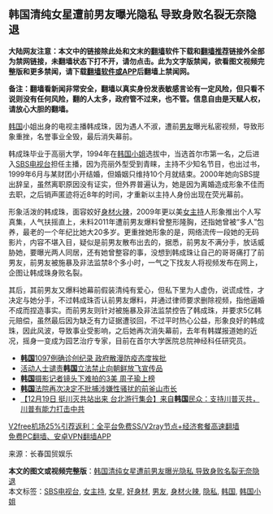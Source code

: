  <h2>韩国清纯女星遭前男友曝光隐私 导致身败名裂无奈隐退</h2> <p class="notice"><b>大陆网友注意：本文中的链接除此处和文末的<a href="https://github.com/bannedbook/fanqiang" >翻墙</a>软件下载和<a href="https://github.com/killgcd/justmysocks/blob/master/README.md">翻墙推荐</a>链接外全部为禁网链接，未翻墙状态下打不开，请勿点击。此为文字版禁闻，欲看图文视频完整版和更多禁闻，请下载<a href="https://github.com/bannedbook/fanqiang">翻墙软件或APP</a>后翻墙上禁闻网。</p><p>备注：翻墙看新闻非常安全，翻墙以真实身份发表敏感言论有一定风险，但只看不说则没有任何风险，翻的人太多，政府管不过来，也不管。信息自由是天赋人权，请放心大胆的翻墙。</b></p>  <div class="entry"> <p><a href="https://www.bannedbook.org/bnews/tag/%e9%9f%a9%e5%9b%bd/" class="st_tag internal_tag" rel="tag" title="标签 韩国 下的日志">韩国</a>小姐出身的电视主播韩成珠，因为遇人不淑，遭前<a href="https://www.bannedbook.org/bnews/tag/%e7%94%b7%e5%8f%8b/" class="st_tag internal_tag" rel="tag" title="标签 男友 下的日志">男友</a>曝光私密视频，导致形象重挫，名誉事业全毁，最后消失幕前。</p> <p>韩成珠毕业于高丽大学，1994年在<a href="https://www.bannedbook.org/bnews/tag/%e9%9f%a9%e5%9b%bd%e5%b0%8f%e5%a7%90/" class="st_tag internal_tag" rel="tag" title="标签 韩国小姐 下的日志">韩国小姐</a>选拔中，当选首尔市第一名，之后进入<a href="https://www.bannedbook.org/bnews/tag/sbs%e7%94%b5%e8%a7%86%e5%8f%b0/" class="st_tag internal_tag" rel="tag" title="标签 SBS电视台 下的日志">SBS电视台</a>担任主播，因为亮丽外型受到青睐，主持不少知名节目，也出过书，1999年6月与某财团小开结婚，但婚姻只维持10个月就结束。2000年她向SBS提出辞呈，虽然离职原因没有证实，但外界普遍认为，她是因为离婚造成形象不佳而去职，之后销声匿迹将近8年的时间，才重新以主持人身份出现在荧光幕前。</p>  <p>形象活泼的韩成珠，面容姣好<a href="https://www.bannedbook.org/bnews/tag/%e8%ba%ab%e6%9d%90%e7%81%ab%e8%be%a3/" class="st_tag internal_tag" rel="tag" title="标签 身材火辣 下的日志">身材火辣</a>，2009年更以美<a href="https://www.bannedbook.org/bnews/tag/%e5%a5%b3%e4%b8%bb%e6%8c%81/" class="st_tag internal_tag" rel="tag" title="标签 女主持 下的日志">女主持</a>人形象推出个人写真集，人气扶摇直上，未料2011年遭前男友爆料曾整形隆胸，还指她曾被“多人”包养，最老的一个年纪比她大20多岁。更重挫她形象的是，网络流传一段她的无码影片，内容不堪入目，疑似是前男友散布出去的，据悉，前男友不满分手，放话威胁她，要曝光两人同居，还有她曾整容的事，没想到韩成珠让自己的哥哥痛打了前男友，前男友被施暴及非法监禁8个多小时，一气之下找友人将视频发布在网上，企图让韩成珠身败名裂。</p> <p>其后，其前男友又爆料她幕前假装清纯有爱心，但私下里为人虚伪，说谎成性，才决定与她分手，不过韩成珠否认前男友爆料，并通过律师要求删除视频，指他逼婚不成而捏造事实。而前男友则针对被施暴及非法监禁控告了韩成珠，并要求5亿韩元赔偿，虽然最后因为缺乏有力证据遭驳回，不过平时热心公益，形象良好的韩成珠，因此风波，导致事业受影响，之后她再次消失幕前，去年有韩媒报道她的近况，摇身一变成为园艺治疗专家，目前在首尔大学医院总院神经科任研究员。</p>  <ul class='op-related-articles' title='相关阅读'> <li><a href='https://www.bannedbook.org/bnews/worldnews/20201220/1451759.html' target='_blank'><b>韩国</b>1097例确诊创纪录 政府散漫防疫态度挨批</a></li> <li><a href='https://www.bannedbook.org/bnews/baitai/20201220/1451631.html' target='_blank'>活动人士谴责<b>韩国</b>立法禁止向朝鲜放飞宣传品</a></li> <li><a href='https://www.bannedbook.org/bnews/comments/20201220/1451279.html' target='_blank'><b>韩国</b>摄影记者镜头下难拍的3美 周子瑜上榜</a></li> <li><a href='https://www.bannedbook.org/bnews/baitai/20201219/1450966.html' target='_blank'><b>韩国</b>法院再次决定不批捕涉嫌性骚扰的前釜山市长</a></li> <li><a href='https://www.bannedbook.org/bnews/bannedvideo/20201219/1450948.html' target='_blank'>【12月19日 挺川灭共站出来 台北游行集会】来自<b>韩国</b>民众：支持川普灭共，川普有能力打击中共</a></li> </ul> <p class="texttj"> <a href="https://www.bannedbook.org/forum23/topic22702.html" target="_blank">V2free机场25%引荐返利：全平台免费SS/V2ray节点+经济套餐高速翻墙</a><br/> <a href="https://github.com/bannedbook/fanqiang/wiki/%E7%A6%81%E9%97%BB%E7%BD%91%E5%AE%89%E5%8D%93%E7%BF%BB%E5%A2%99%E6%96%B0%E9%97%BBAPP" target="_blank">免费PC翻墙、安卓VPN翻墙APP</a></p><p> 来源：长春国贸娱乐 </p><a name='sharetosocial'></a>       <div><b>本文的图文或视频完整版</b>：<a href='https://www.bannedbook.org/bnews/yule/20201221/1451804.html'>韩国清纯女星遭前男友曝光隐私 导致身败名裂无奈隐退</a></div>  </div><!--END ENTRY--> <div class="postfooter"> <div>本文标签：<a href="https://www.bannedbook.org/bnews/tag/sbs%e7%94%b5%e8%a7%86%e5%8f%b0/" rel="tag">SBS电视台</a>, <a href="https://www.bannedbook.org/bnews/tag/%e5%a5%b3%e4%b8%bb%e6%8c%81/" rel="tag">女主持</a>, <a href="https://www.bannedbook.org/bnews/tag/%e5%a5%b3%e6%98%9f/" rel="tag">女星</a>, <a href="https://www.bannedbook.org/bnews/tag/%e5%a5%bd%e8%ba%ab%e6%9d%90/" rel="tag">好身材</a>, <a href="https://www.bannedbook.org/bnews/tag/%e7%94%b7%e5%8f%8b/" rel="tag">男友</a>, <a href="https://www.bannedbook.org/bnews/tag/%e8%ba%ab%e6%9d%90%e7%81%ab%e8%be%a3/" rel="tag">身材火辣</a>, <a href="https://www.bannedbook.org/bnews/tag/%e9%9a%90%e7%a7%81/" rel="tag">隐私</a>, <a href="https://www.bannedbook.org/bnews/tag/%e9%9f%a9%e5%9b%bd/" rel="tag">韩国</a>, <a href="https://www.bannedbook.org/bnews/tag/%e9%9f%a9%e5%9b%bd%e5%b0%8f%e5%a7%90/" rel="tag">韩国小姐</a></div>  </div><!--END POSTFOOTER--> 